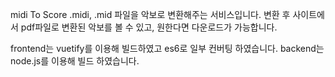 midi To Score
.midi, .mid 파일을 악보로 변환해주는 서비스입니다.
변환 후 사이트에서 pdf파일로 변환된 악보를 볼 수 있고, 원한다면 다운로드가 가능합니다.

frontend는 vuetify를 이용해 빌드하였고 es6로 일부 컨버팅 하였습니다.
backend는 node.js를 이용해 빌드 하였습니다.
